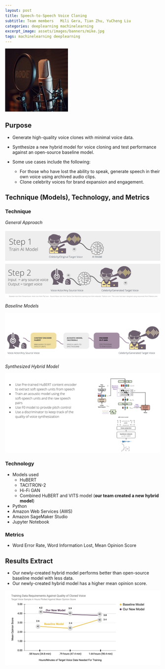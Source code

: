 ```yaml
---
layout: post
title: Speech-to-Speech Voice Cloning
subtitle: Team members   Mili Gera, Tian Zhu, YuCheng Liu
categories: deeplearning machinelearning
excerpt_image: assets/images/banners/mike.jpg
tags: machinelearning deeplearning 
---
```

![mike](/assets/images/banners/mike.jpg)
 

## Purpose

 



- Generate high-quality voice clones with minimal voice data.
  
- Synthesize a new hybrid model for voice cloning and test performance against an open-source baseline model.
  
- Some use cases include the following: 
   - For those who have lost the ability to speak, generate speech in their own voice using archived audio clips.  
   - Clone celebrity voices for brand expansion and engagement.
  
## Technique (Models), Technology, and Metrics

### Technique

*General Approach* 

![General Approach](/assets/images/banners/voice_tech.jpg) 

*Baseline Models*


![Baseline Models](/assets/images/banners/voice_baseline.jpg) 

*Synthesized Hybrid Model*

![Baseline Models](/assets/images/banners/voice_hybrid.jpg) 

### Technology
- Models used
  - HuBERT
  - TACITRON-2
  - Hi-Fi GAN
  - Combined HuBERT and VITS model (**our team created a new hybrid model**)
- Python
- Amazon Web Services (AWS)
- Amazon SageMaker Studio
- Jupyter Notebook

### Metrics  
- Word Error Rate, Word Information Lost, Mean Opinion Score
  
## Results Extract

- Our newly-created hybrid model performs better than open-source baseline model with less data.
- Our newly-created hybrid model has a higher mean opinion score.

 ![Baseline Models](/assets/images/banners/voice_results.jpg)  

